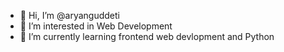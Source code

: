- 👋 Hi, I’m @aryanguddeti
- 👀 I’m interested in Web Development
- 🌱 I’m currently learning frontend web devlopment and Python 

<!---
aryanguddeti/aryanguddeti is a ✨ special ✨ repository because its `README.md` (this file) appears on your GitHub profile.
You can click the Preview link to take a look at your changes.
--->
